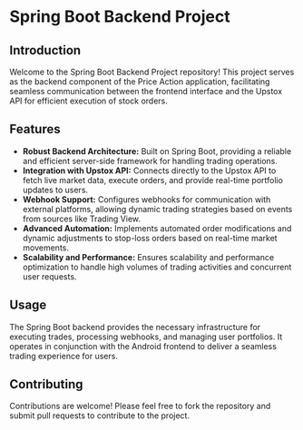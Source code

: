 # Spring Boot Backend Project

## Introduction

Welcome to the Spring Boot Backend Project repository! This project serves as the backend component of the Price Action application, facilitating seamless communication between the frontend interface and the Upstox API for efficient execution of stock orders.

## Features

- **Robust Backend Architecture:** Built on Spring Boot, providing a reliable and efficient server-side framework for handling trading operations.
- **Integration with Upstox API:** Connects directly to the Upstox API to fetch live market data, execute orders, and provide real-time portfolio updates to users.
- **Webhook Support:** Configures webhooks for communication with external platforms, allowing dynamic trading strategies based on events from sources like Trading View.
- **Advanced Automation:** Implements automated order modifications and dynamic adjustments to stop-loss orders based on real-time market movements.
- **Scalability and Performance:** Ensures scalability and performance optimization to handle high volumes of trading activities and concurrent user requests.

## Usage

The Spring Boot backend provides the necessary infrastructure for executing trades, processing webhooks, and managing user portfolios. It operates in conjunction with the Android frontend to deliver a seamless trading experience for users.

## Contributing

Contributions are welcome! Please feel free to fork the repository and submit pull requests to contribute to the project. 

